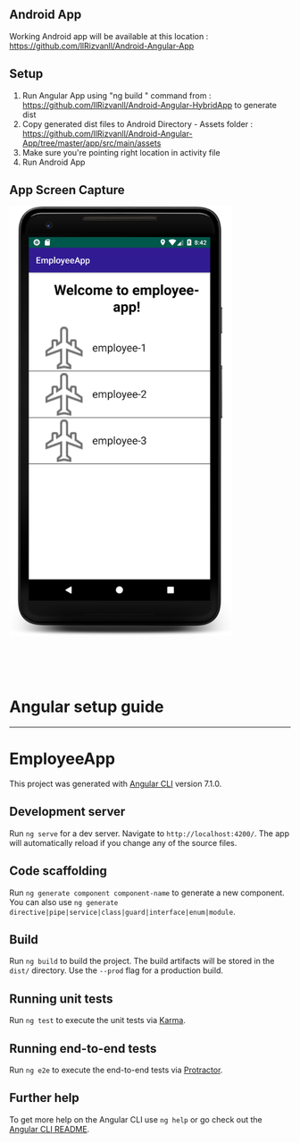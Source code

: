 ## Android App
Working Android app will be available at this location : https://github.com/llRizvanll/Android-Angular-App


## Setup
1. Run Angular App using "ng build " command from : https://github.com/llRizvanll/Android-Angular-HybridApp to generate dist
2. Copy generated dist files to Android Directory - Assets folder : https://github.com/llRizvanll/Android-Angular-App/tree/master/app/src/main/assets
3. Make sure you're pointing right location in activity file 
4. Run Android App




## App Screen Capture
<img src="https://github.com/llRizvanll/Android-Angular-App/blob/master/app/images/screen.png" width="400">

<br/>
<br/>
<br/>
<br/>
<br/>



# Angular setup guide
--------------------------------------------

# EmployeeApp

This project was generated with [Angular CLI](https://github.com/angular/angular-cli) version 7.1.0.

## Development server

Run `ng serve` for a dev server. Navigate to `http://localhost:4200/`. The app will automatically reload if you change any of the source files.

## Code scaffolding

Run `ng generate component component-name` to generate a new component. You can also use `ng generate directive|pipe|service|class|guard|interface|enum|module`.

## Build

Run `ng build` to build the project. The build artifacts will be stored in the `dist/` directory. Use the `--prod` flag for a production build.

## Running unit tests

Run `ng test` to execute the unit tests via [Karma](https://karma-runner.github.io).

## Running end-to-end tests

Run `ng e2e` to execute the end-to-end tests via [Protractor](http://www.protractortest.org/).

## Further help

To get more help on the Angular CLI use `ng help` or go check out the [Angular CLI README](https://github.com/angular/angular-cli/blob/master/README.md).

